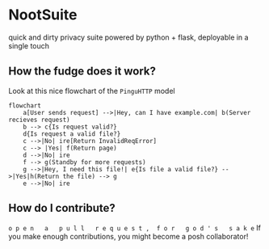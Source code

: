 # NootSuite
quick and dirty privacy suite powered by python + flask, deployable in a single touch
## How the fudge does it work?
Look at this nice flowchart of the `PinguHTTP` model
```mermaid
flowchart
    a[User sends request] -->|Hey, can I have example.com| b(Server recieves request)
    b --> c{Is request valid?}
    d{Is request a valid file?}
    c -->|No| ire[Return InvalidReqError]
    c --> |Yes| f(Return page)
    d -->|No| ire
    f --> g(Standby for more requests)
    g -->|Hey, I need this file!| e{Is file a valid file?} -->|Yes|h(Return the file) --> g
    e -->|No| ire
```
## How do I contribute?
`o p e n   a   p u l l   r e q u e s t ,  f o r   g o d ' s   s a k e`
If you make enough contributions, you might become a posh collaborator!
